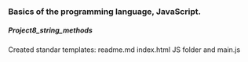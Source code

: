 <h3>Basics of the programming language, JavaScript.</h3>
<h5>Project8_string_methods</h5>
<p> Created standar templates: readme.md index.html JS folder and main.js </
<p></p>
<p></p>
<p></p>
<p></p>
<p></p>
<p></p>
<p></p>
<p></p>